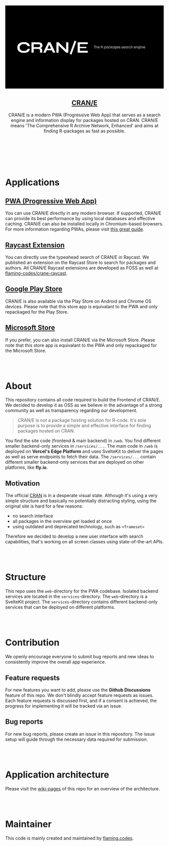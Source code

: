 <br />
<br />
<br />

<p align="center"><img src="./web/static/images/og/cover-01.jpg" /></p>
<h2 align="center">
<a href="https://www.cran-e.com">CRAN/E</a>
</h2>
<p align="center">CRAN/E is a modern PWA (Progressive Web App) that serves as a search engine and information display for packages hosted on CRAN. CRAN/E means 'The Comprehensive R Archive Network, Enhanced' and aims at finding R-packages as fast as possible.</p>

<br />
<br />
<br />
<br />
<br />

# Applications

## [PWA (Progressive Web App)](https://www.cran-e.com)

You can use CRAN/E directly in any modern browser. If supported, CRAN/E can provide its best performance by using local databases and effective caching. CRAN/E can also be installed locally in Chromium-based browsers. For more information regarding PWAs, please visit [this great guide](https://web.dev/progressive-web-apps/).

## [Raycast Extension](https://www.raycast.com/flaming-codes/cran-e-search)

You can directly use the typeahead search of CRAN/E in Raycast. We published an extension on the Raycast Store to search for packages and authors. All CRAN/E Raycast extensions are developed as FOSS as well at [flaming-codes/crane-raycast](https://github.com/flaming-codes/crane-raycast).

## [Google Play Store](https://play.google.com/store/apps/details?id=com.cran_e.twa)

CRAN/E is also available via the Play Store on Android and Chrome OS devices. Please note that this store app is equivalant to the PWA and only repackaged for the Play Store.

## [Microsoft Store](https://apps.microsoft.com/store/detail/crane/9PL1GMMSC8L3)

If you prefer, you can also install CRAN/E via the Microsoft Store. Please note that this store app is equivalant to the PWA and only repackaged for the Microsoft Store.

<br />
<br />

# About

This repository contains all code required to build the Frontend of CRAN/E. We decided to develop it as OSS as we believe in the advantage of a strong community as well as transparency regarding our development.

> CRAN/E is not a package hosting solution for R-code. It's sole purpose is to provide a simple and effective interface for finding packages hosted on CRAN.

You find the site code (frontend & main backend) in `/web`. You find different smaller backend-only services in `/services/...`. The main code in `/web` is deployed on **Vercel's Edge Platform** and uses SvelteKit to deliver the pages as well as serve endpoints to fetch their data. The `/services/...` contain different smaller backend-only services that are deployed on other platforms, like **fly.io**.

## Motivation

The official [CRAN](https://cran.r-project.org/) is in a desperate visual state. Although it's using a very simple structure and basically no potentially distracting styling, using the original site is hard for a few reasons:

- no search interface
- all packages in the overview get loaded at once
- using outdated and deprecated technology, such as `<frameset>`

Therefore we decided to develop a new user interface with search capabilities, that's working on all screen classes using state-of-the-art APIs.

<br />
<br />

# Structure

This repo uses the `web`-directory for the PWA codebase. Isolated backend services are located in the `services`-directory. The `web`-directory is a SvelteKit project. The `services`-directory contains different backend-only services that can be deployed on different platforms.

<br />
<br />

# Contribution

We openly encourage everyone to submit bug reports and new ideas to consistently improve the overall app experience.

## Feature requests

For new features you want to add, please use the **Github Discussions** feature of this repo. We don't blindly accept feature requests as issues. Each feature requests is discussed first, and if a consent is achieved, the progress for implementing it will be tracked via an issue.

## Bug reports

For new bug reports, please create an issue in this repository. The issue setup will guide through the necessary data required for submission.

<br />
<br />

# Application architecture

Please visit the [wiki-pages](https://github.com/flaming-codes/crane-app/wiki) of this repo for an overview of the architecture.

<br />
<br />

# Maintainer

This code is mainly created and maintained by [flaming.codes](https://flaming.codes).
